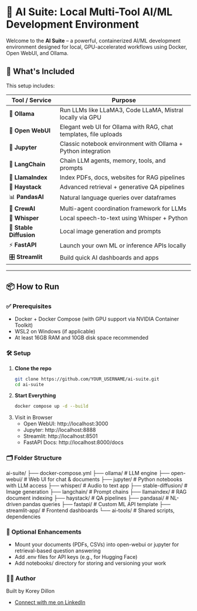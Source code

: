 # 🧠 AI Suite: Local Multi-Tool AI/ML Development Environment

Welcome to the **AI Suite** – a powerful, containerized AI/ML development environment designed for local, GPU-accelerated workflows using Docker, Open WebUI, and Ollama.

## 🚀 What's Included

This setup includes:

| Tool / Service       | Purpose                                                                 |
|----------------------|-------------------------------------------------------------------------|
| 🧠 **Ollama**         | Run LLMs like LLaMA3, Code LLaMA, Mistral locally via GPU              |
| 🧩 **Open WebUI**     | Elegant web UI for Ollama with RAG, chat templates, file uploads       |
| 📒 **Jupyter**        | Classic notebook environment with Ollama + Python integration          |
| 🐍 **LangChain**      | Chain LLM agents, memory, tools, and prompts                           |
| 🦙 **LlamaIndex**     | Index PDFs, docs, websites for RAG pipelines                          |
| 🧾 **Haystack**       | Advanced retrieval + generative QA pipelines                           |
| 📊 **PandasAI**       | Natural language queries over dataframes                               |
| 🧠 **CrewAI**         | Multi-agent coordination framework for LLMs                            |
| 📢 **Whisper**        | Local speech-to-text using Whisper + Python                            |
| 🎨 **Stable Diffusion** | Local image generation and prompts                                    |
| ⚡ **FastAPI**        | Launch your own ML or inference APIs locally                          |
| 🎛️ **Streamlit**      | Build quick AI dashboards and apps                                     |

---

## 📦 How to Run

### ✅ Prerequisites

- Docker + Docker Compose (with GPU support via NVIDIA Container Toolkit)
- WSL2 on Windows (if applicable)
- At least 16GB RAM and 10GB disk space recommended

### 🛠️ Setup

1. **Clone the repo**
   ```bash
   git clone https://github.com/YOUR_USERNAME/ai-suite.git
   cd ai-suite
2. **Start Everything**
   ```bash
   docker compose up -d --build
3. Visit in Browser
   - Open WebUI: http://localhost:3000
   - Jupyter: http://localhost:8888
   - Streamlit: http://localhost:8501
   - FastAPI Docs: http://localhost:8000/docs
  
### 🗂️ Folder Structure

ai-suite/
├── docker-compose.yml
├── ollama/                  # LLM engine
├── open-webui/              # Web UI for chat & documents
├── jupyter/                 # Python notebooks with LLM access
├── whisper/                 # Audio to text app
├── stable-diffusion/        # Image generation
├── langchain/               # Prompt chains
├── llamaindex/              # RAG document indexing
├── haystack/                # QA pipelines
├── pandasai/                # NL-driven pandas queries
├── fastapi/                 # Custom ML API template
├── streamlit-app/           # Frontend dashboards
└── ai-tools/                # Shared scripts, dependencies

### 📄 Optional Enhancements
- Mount your documents (PDFs, CSVs) into open-webui or jupyter for retrieval-based question answering
- Add .env files for API keys (e.g., for Hugging Face)
- Add notebooks/ directory for storing and versioning your work

### 👨‍💻 Author
Built by Korey Dillon
- [Connect with me on LinkedIn](https://www.linkedin.com/in/korey-dillon)


